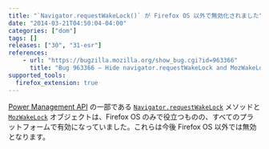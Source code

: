 ```yaml
---
title: "`Navigator.requestWakeLock()` が Firefox OS 以外で無効化されました"
date: "2014-03-21T04:50:04-04:00"
categories: ["dom"]
tags: []
releases: ["30", "31-esr"]
references:
    - url: "https://bugzilla.mozilla.org/show_bug.cgi?id=963366"
      title: "Bug 963366 – Hide navigator.requestWakeLock and MozWakeLock from the web except on Firefox OS"
supported_tools:
  firefox_extension: true
---
```

[Power Management API](https://developer.mozilla.org/docs/WebAPI/Power_Management) の一部である [`Navigator.requestWakeLock`](https://developer.mozilla.org/docs/Web/API/Navigator.requestWakeLock) メソッドと [`MozWakeLock`](https://developer.mozilla.org/docs/Web/API/MozWakeLock) オブジェクトは、Firefox OS のみで役立つものの、すべてのプラットフォームで有効になっていました。これらは今後 Firefox OS 以外では無効となります。
